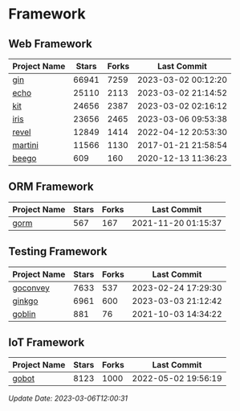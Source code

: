 # Framework

## Web Framework
| Project Name | Stars | Forks | Last Commit |
| ------------ | ----- | ----- | ----------- |
| [gin](https://github.com/gin-gonic/gin) | 66941 | 7259 | 2023-03-02 00:12:20 |
| [echo](https://github.com/labstack/echo) | 25110 | 2113 | 2023-03-02 21:14:52 |
| [kit](https://github.com/go-kit/kit) | 24656 | 2387 | 2023-03-02 02:16:12 |
| [iris](https://github.com/kataras/iris) | 23656 | 2465 | 2023-03-06 09:53:38 |
| [revel](https://github.com/revel/revel) | 12849 | 1414 | 2022-04-12 20:53:30 |
| [martini](https://github.com/go-martini/martini) | 11566 | 1130 | 2017-01-21 21:58:54 |
| [beego](https://github.com/astaxie/beego) | 609 | 160 | 2020-12-13 11:36:23 |

## ORM Framework
| Project Name | Stars | Forks | Last Commit |
| ------------ | ----- | ----- | ----------- |
| [gorm](https://github.com/jinzhu/gorm) | 567 | 167 | 2021-11-20 01:15:37 |

## Testing Framework
| Project Name | Stars | Forks | Last Commit |
| ------------ | ----- | ----- | ----------- |
| [goconvey](https://github.com/smartystreets/goconvey) | 7633 | 537 | 2023-02-24 17:29:30 |
| [ginkgo](https://github.com/onsi/ginkgo) | 6961 | 600 | 2023-03-03 21:12:42 |
| [goblin](https://github.com/franela/goblin) | 881 | 76 | 2021-10-03 14:34:22 |

## IoT Framework
| Project Name | Stars | Forks | Last Commit |
| ------------ | ----- | ----- | ----------- |
| [gobot](https://github.com/hybridgroup/gobot) | 8123 | 1000 | 2022-05-02 19:56:19 |

*Update Date: 2023-03-06T12:00:31*
